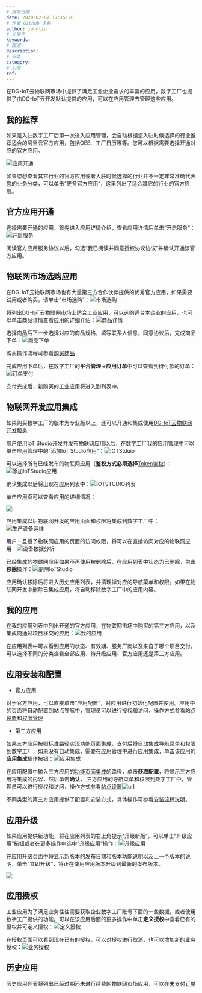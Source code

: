 ```yaml
---
# 编写日期
date: 2020-02-07 17:15:26
# 作者 Github 名称
author: johnliu
# 关键字
keywords:
# 描述
description:
# 分类
category: 
# 引用
ref:
---
```


在DG-IoT云物联网市场中提供了满足工业企业需求的丰富的应用，数字工厂也提供了由DG-IoT云开发默认提供的应用，可以在应用管理去管理这些应用。

## 我的推荐

如果是入驻数字工厂后第一次进入应用管理，会自动根据您入驻时候选择的行业推荐适合的阿里云官方应用，包括OEE、工厂日历等等。您可以根据需要选择开通对应的官方应用。

![应用开通](https://static-aliyun-doc.oss-accelerate.aliyuncs.com/assets/img/zh-CN/1018359951/p99297.png)

如果您想查看其它行业的官方应用或者入驻时候选择的行业并不一定非常准确代表您的业务分类，可以单击“更多官方应用”，这里列出了适合其它的行业的官方应用。

## 官方应用开通

选择需要开通的应用，首先进入应用详情介绍，查看应用详情后单击“开启服务“：![开启服务](https://static-aliyun-doc.oss-accelerate.aliyuncs.com/assets/img/zh-CN/1018359951/p99609.png)

阅读官方应用服务协议以后，勾选“我已阅读并同意授权协议协议”并确认开通该官方应用。

## 物联网市场选购应用

在DG-IoT云物联网市场也有大量第三方合作伙伴提供的优秀官方应用，如果需要试用或者购买，请单击“市场选购”：![市场选购](https://static-aliyun-doc.oss-accelerate.aliyuncs.com/assets/img/zh-CN/1018359951/p99611.png)

将列出[DG-IoT云物联网市场](https://linkmarket.aliyun.com/)上适合工业应用，可以选购适合本企业的应用，也可以单击商品详情查看应用的详细介绍：![商品详情](https://static-aliyun-doc.oss-accelerate.aliyuncs.com/assets/img/zh-CN/1018359951/p99613.png)

选择商品后下一步选择对应的商品规格，填写联系人信息，同意协议后，完成商品下单：![商品下单](https://static-aliyun-doc.oss-accelerate.aliyuncs.com/assets/img/zh-CN/1018359951/p99616.png)

购买操作流程可参看[购买商品](https://help.aliyun.com/document_detail/123402.htm#concept-861789 "本文介绍了用户成功购买商品，所需要的操作步骤和注意事项。")

完成应用下单后，在数字工厂的**平台管理**\->**应用订单**中可以查看到待付款的订单：![订单支付](https://static-aliyun-doc.oss-accelerate.aliyuncs.com/assets/img/zh-CN/1018359951/p99617.png)

支付完成后，新购买的工业应用将进入到列表中。

## 物联网开发应用集成

如果购买数字工厂的版本为专业版以上，还可以开通和集成使用[DG-IoT云物联网开发服务](https://help.aliyun.com/product/123205.html?spm=a2c4g.750001.list.250.59f37b13fLLPnf)

用户使用IoT Studio开发并发布物联网应用以后，在数字工厂我的应用管理中可以单击应用管理中的“添加IoT Studio应用”：![IOTStduio](https://static-aliyun-doc.oss-accelerate.aliyuncs.com/assets/img/zh-CN/2018359951/p99641.png)

可以选择所有已经发布的物联网应用（**鉴权方式必须选择**[Token鉴权](https://help.aliyun.com/document_detail/125201.htm#concept-1113523 "开启Token鉴权后，只有使用Token加签的访问者才允许访问应用。下文介绍如何配置Token鉴权。")）：![添加IoTStudio应用](https://static-aliyun-doc.oss-accelerate.aliyuncs.com/assets/img/zh-CN/2018359951/p99650.png)

确认集成以后将出现在应用列表中：![IOTSTUDIO列表](https://static-aliyun-doc.oss-accelerate.aliyuncs.com/assets/img/zh-CN/2018359951/p99657.png)

单击应用页可以查看应用的详细情况：

![](https://static-aliyun-doc.oss-accelerate.aliyuncs.com/assets/img/zh-CN/2018359951/p70725.png)

应用集成以后物联网开发的应用页面和权限将集成到数字工厂中：![生产设备运维](https://static-aliyun-doc.oss-accelerate.aliyuncs.com/assets/img/zh-CN/2018359951/p99662.png)

用户一旦授予物联网应用的页面的访问权限，将可以在直接访问对应的物联网应用：![设备数据分析](https://static-aliyun-doc.oss-accelerate.aliyuncs.com/assets/img/zh-CN/2018359951/p99663.png)

已经集成的物联网应用如果不再使用被删除后，在应用列表中状态为已删除，单击**移除**操作：![删除IoTStudio](https://static-aliyun-doc.oss-accelerate.aliyuncs.com/assets/img/zh-CN/2018359951/p99673.png)

应用确认移除后将进入历史应用列表，并清理掉对应的导航菜单和权限。如果在物联网开发中删除已集成应用，将自动移除数字工厂中的应用内容。

## 我的应用

在我的应用列表中列出开通的官方应用，在物联网市场中购买的第三方应用，以及集成商通过项目移交的应用：![我的应用](https://static-aliyun-doc.oss-accelerate.aliyuncs.com/assets/img/zh-CN/2018359951/p99665.png)

在应用列表中可以看到应用的状态、有效期、服务厂商以及来自于哪个项目交付。可以选择不同的分类查看全部应用、待升级应用、官方应用还是第三方应用。

## 应用安装和配置

+   官方应用

对于官方应用，可以直接单击“应用配置”，对应用进行初始化配置并使用。应用中的页面将自动配置到站点导航中，管理员可以进行授权和访问，操作方式参看[站点设置](https://help.aliyun.com/document_detail/126844.htm#section-r1a-spq-lq3)和[权限管理](https://help.aliyun.com/document_detail/126845.htm#concept-1339984 "根据工业互联网企业级平台设置的安全规则或策略，限制企业人员仅能访问被授权的功能和页面。")

+   第三方应用

如果三方应用按照标准路径实现[功能页面集成](https://help.aliyun.com/document_detail/148388.htm#concept-2359581 "第三方应用需要实现一个应用自描述的接口，它是将三方应用集成到工业互联网企业级平台（数字工厂）的桥梁。企业用户在物联网市场中订购应用以后，通过“工业互联网企业级平台（数字工厂）”或“集成工作台”的“应用集成”功能加载应用自描述接口内容，对应用进行集成。本文中的“应用描述接口”也称做“应用配置”。")，支付后将自动集成导航菜单和权限到数字工厂，如果没有自动集成，需要在应用管理中进行应用集成，单击该应用的**应用集成**操作按钮：![应用集成](https://static-aliyun-doc.oss-accelerate.aliyuncs.com/assets/img/zh-CN/2018359951/p102660.png)

在应用配置中输入三方应用的[功能页面集成](https://help.aliyun.com/document_detail/148388.htm#concept-2359581 "第三方应用需要实现一个应用自描述的接口，它是将三方应用集成到工业互联网企业级平台（数字工厂）的桥梁。企业用户在物联网市场中订购应用以后，通过“工业互联网企业级平台（数字工厂）”或“集成工作台”的“应用集成”功能加载应用自描述接口内容，对应用进行集成。本文中的“应用描述接口”也称做“应用配置”。")的路径，单击**获取配置**，将显示三方应用将集成的内容，然后单击**确认**， 三方应用的导航菜单和权限到数字工厂中，管理员可以进行授权和访问，操作方式参看[站点设置](https://help.aliyun.com/document_detail/126844.htm#section-r1a-spq-lq3)![url](https://static-aliyun-doc.oss-accelerate.aliyuncs.com/assets/img/zh-CN/2018359951/p102662.png)

不同类型的第三方应用提供了配置和安装方式，具体操作可参看[安装流程说明](https://help.aliyun.com/document_detail/123424.htm#step-yyj-z6q-ah9)。

## 应用升级

如果应用提供新功能，将在应用列表的右上角提示“升级新版”，可以单击“升级应用“按钮或者在更多操作中选中“升级应用“操作：![升级应用](https://static-aliyun-doc.oss-accelerate.aliyuncs.com/assets/img/zh-CN/2018359951/p99667.png)

在应用升级页面中将显示新版本的发布日期和版本功能说明以及上一个版本的说明，单击“立即升级”，将正在使用应用版本升级到最新的发布版本。

![](https://static-aliyun-doc.oss-accelerate.aliyuncs.com/assets/img/zh-CN/2018359951/p70913.png)

## 应用授权

工业应用为了满足业务往往需要获取企业数字工厂账号下面的一些数据，或者使用数字工厂提供的功能。可以在该应用后面的更多操作中单击**定义授权**中查看已有的授权并可定义授权：![定义授权](https://static-aliyun-doc.oss-accelerate.aliyuncs.com/assets/img/zh-CN/8198189951/p165806.png)

在授权页面可以看到现在已有的授权，可以对授权进行取消，也可以增加新的业务授权：![业务授权](https://static-aliyun-doc.oss-accelerate.aliyuncs.com/assets/img/zh-CN/8198189951/p165817.png)

## 历史应用

历史应用列表将列出已经过期还未进行续费的物联网市场应用，可以在[未支付订单](https://yuque.antfin-inc.com/cgrmge/pzviio/icczbv.html#pjWwj)
